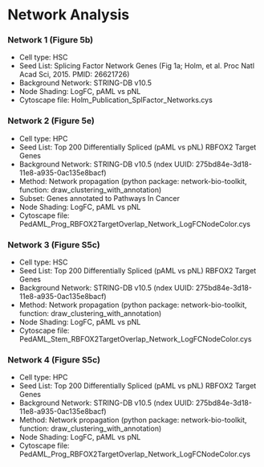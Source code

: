 # Network Analysis

### Network 1 (Figure 5b)
* Cell type: HSC
* Seed List: Splicing Factor Network Genes (Fig 1a; Holm, et al. Proc Natl Acad Sci, 2015. PMID: 26621726)
* Background Network: STRING-DB v10.5
* Node Shading: LogFC, pAML vs pNL
* Cytoscape file: Holm_Publication_SplFactor_Networks.cys

### Network 2 (Figure 5e)
* Cell type: HPC
* Seed List: Top 200 Differentially Spliced (pAML vs pNL) RBFOX2 Target Genes
* Background Network: STRING-DB v10.5 (ndex UUID: 275bd84e-3d18-11e8-a935-0ac135e8bacf)
* Method: Network propagation (python package: network-bio-toolkit, function: draw_clustering_with_annotation)
* Subset: Genes annotated to Pathways In Cancer 
* Node Shading: LogFC, pAML vs pNL
* Cytoscape file: PedAML_Prog_RBFOX2TargetOverlap_Network_LogFCNodeColor.cys

### Network 3 (Figure S5c)
* Cell type: HSC
* Seed List: Top 200 Differentially Spliced (pAML vs pNL) RBFOX2 Target Genes
* Background Network: STRING-DB v10.5 (ndex UUID: 275bd84e-3d18-11e8-a935-0ac135e8bacf)
* Method: Network propagation (python package: network-bio-toolkit, function: draw_clustering_with_annotation)
* Node Shading: LogFC, pAML vs pNL
* Cytoscape file: PedAML_Stem_RBFOX2TargetOverlap_Network_LogFCNodeColor.cys

### Network 4 (Figure S5c)
* Cell type: HPC
* Seed List: Top 200 Differentially Spliced (pAML vs pNL) RBFOX2 Target Genes
* Background Network: STRING-DB v10.5 (ndex UUID: 275bd84e-3d18-11e8-a935-0ac135e8bacf)
* Method: Network propagation (python package: network-bio-toolkit, function: draw_clustering_with_annotation)
* Node Shading: LogFC, pAML vs pNL
* Cytoscape file: PedAML_Prog_RBFOX2TargetOverlap_Network_LogFCNodeColor.cys

